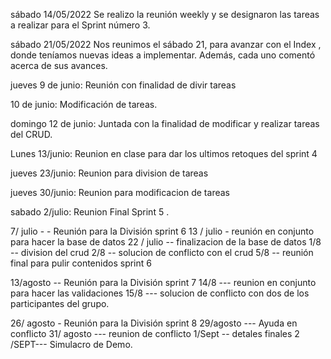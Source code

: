 sábado 14/05/2022
Se realizo la reunión weekly y se designaron las tareas a realizar para el Sprint número 3.


sábado 21/05/2022
Nos reunimos el sábado 21, para avanzar con el Index , donde teníamos nuevas ideas a implementar. Además, cada uno comentó acerca de sus avances.


jueves 9 de junio:
Reunión con finalidad de divir tareas

10 de junio: 
Modificación de tareas.

domingo 12 de junio: 
Juntada con la finalidad de modificar y realizar tareas del CRUD.

Lunes 13/junio:
Reunion en clase para dar los ultimos retoques del  sprint 4


jueves 23/junio: 
Reunion para division de tareas

jueves 30/junio:
Reunion para modificacion de tareas

sabado 2/julio:
Reunion Final Sprint 5 . 

7/ julio - -  Reunión para la División sprint 6 
13 / julio - reunión en conjunto para hacer la base de datos 
22 / julio -- finalizacion de la base de datos
1/8 -- division del crud
2/8 -- solucion de conflicto con el crud
5/8 -- reunión final para pulir contenidos sprint 6 


13/agosto -- Reunión para la División sprint 7
14/8 --- reunion  en conjunto para hacer las validaciones
15/8 --- solucion de conflicto con dos de los participantes del grupo. 

26/ agosto -  Reunión para la División sprint 8
 29/agosto   --- Ayuda en conflicto 
 31/ agosto --- reunion de conflicto 
 1/Sept -- detales finales 
  2 /SEPT--- Simulacro de Demo. 